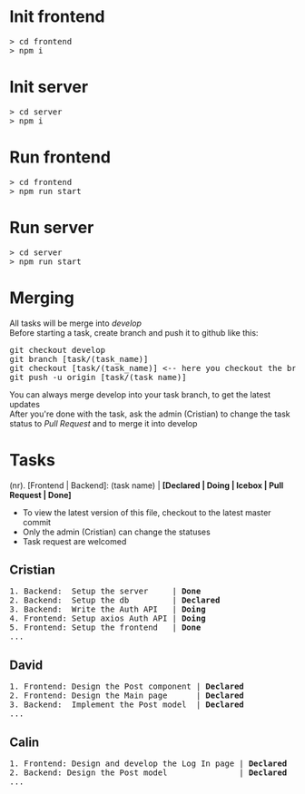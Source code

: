 # Init frontend
<pre>
> cd frontend
> npm i
</pre>

# Init server
<pre>
> cd server
> npm i
</pre>

# Run frontend
<pre>
> cd frontend
> npm run start
</pre>

# Run server
<pre>
> cd server
> npm run start
</pre>

# Merging
All tasks will be merge into <i>develop</i><br>
Before starting a task, create branch and push it to github like this:
<pre>
git checkout develop
git branch [task/(task_name)]
git checkout [task/(task_name)] <-- here you checkout the branch you created
git push -u origin [task/(task_name)]
</pre>
You can always merge develop into your task branch, to get the latest updates<br>
After you're done with the task, ask the admin (Cristian) to change the task status to <i>Pull Request</i> and to merge it into develop

# Tasks
(nr). [Frontend | Backend]: (task name) | <b>[Declared | Doing | Icebox | Pull Request | Done]</b><br>
- To view the latest version of this file, checkout to the latest master commit
- Only the admin (Cristian) can change the statuses
- Task request are welcomed
## Cristian
<pre>
1. Backend:  Setup the server     | <b>Done</b>
2. Backend:  Setup the db         | <b>Declared</b>
3. Backend:  Write the Auth API   | <b>Doing</b>
4. Frontend: Setup axios Auth API | <b>Doing</b>
5. Frontend: Setup the frontend   | <b>Done</b>
...
</pre>

## David
<pre>
1. Frontend: Design the Post component | <b>Declared</b>
2. Frontend: Design the Main page      | <b>Declared</b>
3. Backend:  Implement the Post model  | <b>Declared</b>
...
</pre>
## Calin
<pre>
1. Frontend: Design and develop the Log In page | <b>Declared</b>
2. Backend: Design the Post model               | <b>Declared</b>
...
</pre>